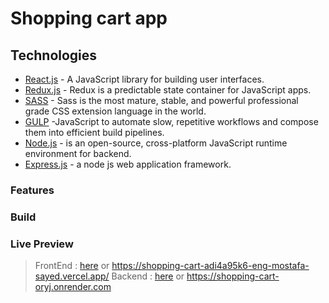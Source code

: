 # Shopping cart app

## Technologies

- [React.js] - A JavaScript library for building user interfaces.
- [Redux.js] - Redux is a predictable state container for JavaScript apps.
- [SASS] - Sass is the most mature, stable, and powerful professional grade CSS extension language in the world.
- [GULP] -JavaScript to automate slow, repetitive workflows and compose them into efficient build pipelines.
- [Node.js] - is an open-source, cross-platform JavaScript runtime environment for backend.
- [Express.js] - a node js web application framework.

### Features

### Build

### Live Preview

> FrontEnd : [here](https://shopping-cart-adi4a95k6-eng-mostafa-sayed.vercel.app/) or https://shopping-cart-adi4a95k6-eng-mostafa-sayed.vercel.app/
> Backend : [here](https://shopping-cart-oryj.onrender.com) or https://shopping-cart-oryj.onrender.com

[react.js]: https://reactjs.org
[node.js]: http://nodejs.org
[express.js]: http://expressjs.com
[redux.js]: https://redux.js.org/
[sass]: https://sass-lang.com/
[gulp]: https://gulpjs.com/
